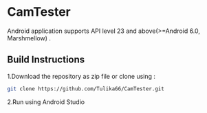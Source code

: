 # CamTester

Android application  supports  API level 23 and above(>=Android 6.0, Marshmellow) .

## Build Instructions

1.Download the repository as zip file or clone using :

```bash
git clone https://github.com/Tulika66/CamTester.git
```

2.Run using Android Studio
